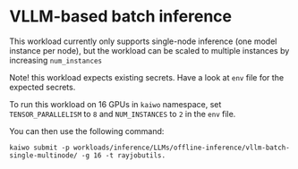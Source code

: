 # VLLM-based batch inference

This workload currently only supports single-node inference (one model instance per node), but the workload can be scaled to multiple instances by increasing `num_instances`

Note! this workload expects existing secrets. Have a look at `env` file for the expected secrets. 

To run this workload on 16 GPUs in `kaiwo` namespace, set `TENSOR_PARALLELISM` to `8` and `NUM_INSTANCES` to `2` in the `env` file. 

You can then use the following command:

`kaiwo submit -p workloads/inference/LLMs/offline-inference/vllm-batch-single-multinode/ -g 16 -t rayjobutils.`

